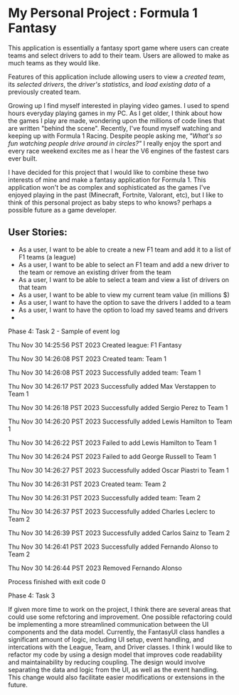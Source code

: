 # My Personal Project : Formula 1 Fantasy

This application is essentially a fantasy sport game where users can create teams and select drivers to add to their team.
Users are allowed to make as much teams as they would like.

Features of this application include allowing users to view a _created team_, its _selected drivers_,
the _driver's statistics_, and _load existing data_ of a previously created team.

Growing up I find myself interested in playing video games. I used to spend hours everyday playing
games in my PC. As I get older, I think about how the games I play are made, wondering upon the millions of code lines that
are written "behind the scene".
Recently, I've found myself watching and keeping up with Formula 1 Racing. Despite people asking me,
_"What's so fun watching people drive around in circles?"_ I really enjoy the sport and every race weekend excites me 
as I hear the V6 engines of the fastest cars ever built. 

I have decided for this project that I would like to combine these
two interests of mine and make a fantasy application for Formula 1.
This application won't be as complex and sophisticated as the games I've enjoyed playing in the past (Minecraft, Fortnite, Valorant, etc),
but I like to think of this personal project as baby steps to who knows? perhaps a possible future as a game developer.


## User Stories:

- As a user, I want to be able to create a new F1 team and add it to a list of F1 teams (a league)
- As a user, I want to be able to select an F1 team and add a new driver to the team or remove an existing driver from the team
- As a user, I want to be able to select a team and view a list of drivers on that team
- As a user, I want to be able to view my current team value (in millions $)
- As a user, I want to have the option to save the drivers I added to a team
- As a user, I want to have the option to load my saved teams and drivers
- 

Phase 4: Task 2 - Sample of event log

Thu Nov 30 14:25:56 PST 2023
Created league: F1 Fantasy

Thu Nov 30 14:26:08 PST 2023
Created team: Team 1

Thu Nov 30 14:26:08 PST 2023
Successfully added team: Team 1

Thu Nov 30 14:26:17 PST 2023
Successfully added Max Verstappen to Team 1

Thu Nov 30 14:26:18 PST 2023
Successfully added Sergio Perez to Team 1

Thu Nov 30 14:26:20 PST 2023
Successfully added Lewis Hamilton to Team 1

Thu Nov 30 14:26:22 PST 2023
Failed to add Lewis Hamilton to Team 1

Thu Nov 30 14:26:24 PST 2023
Failed to add George Russell to Team 1

Thu Nov 30 14:26:27 PST 2023
Successfully added Oscar Piastri to Team 1

Thu Nov 30 14:26:31 PST 2023
Created team: Team 2

Thu Nov 30 14:26:31 PST 2023
Successfully added team: Team 2

Thu Nov 30 14:26:37 PST 2023
Successfully added Charles Leclerc to Team 2

Thu Nov 30 14:26:39 PST 2023
Successfully added Carlos Sainz to Team 2

Thu Nov 30 14:26:41 PST 2023
Successfully added Fernando Alonso to Team 2

Thu Nov 30 14:26:44 PST 2023
Removed Fernando Alonso

Process finished with exit code 0

Phase 4: Task 3

If given more time to work on the project, I think there are several areas that could use some refctoring and improvement. 
One possible refactoring could be implementing a more streamlined communication between the UI components and the data model.
Currently, the FantasyUI class handles a significant amount of logic, including UI setup, event handling, and intercations with the
League, Team, and Driver classes. I think I would like to refactor my code by using a design model that improves 
code readability and maintainability by reducing coupling. The design would involve separating the data and logic from the UI,
as well as the event handling. This change would also facilitate easier modifications or extensions in the future.